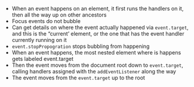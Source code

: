- When an event happens on an element, it first runs the handlers on it, then all the way up on other ancestors
- Focus events do not bubble
- Can get details on where the event actually happened via `event.target`, and this is the “current’ element, or the one that has the event handler currently running on it
- `event.stopPropogration` stops bubbling from happening
- When an event happens, the most nested element where is happens gets labeled event.target
- Then the event moves from the document root down to `event.target`, calling handlers assigned with the `addEventListener` along the way
- The event moves from the `event.target` up to the root
